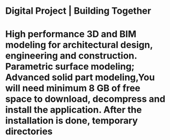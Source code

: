 <h1>Digital Project | Building Together<h1/>
High performance 3D and BIM modeling for architectural design, engineering and construction. Parametric surface modeling; Advanced solid part modeling,You will need minimum 8 GB of free space to download, decompress and install the application. After the installation is done, temporary directories

